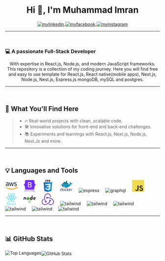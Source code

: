 <h1 align="center">Hi 👋, I'm Muhammad Imran</h1>

<p align="center">
  <a href="https://linkedin.com/in/mylinkedin" target="blank">
    <img align="center" src="https://raw.githubusercontent.com/rahuldkjain/github-profile-readme-generator/master/src/images/icons/Social/linked-in-alt.svg" alt="mylinkedin" height="20" width="30" />
  </a>
  <a href="https://fb.com/myfacebook" target="blank">
    <img align="center" src="https://raw.githubusercontent.com/rahuldkjain/github-profile-readme-generator/master/src/images/icons/Social/facebook.svg" alt="myfacebook" height="20" width="30" />
  </a>
  <a href="https://instagram.com/myinstagram" target="blank">
    <img align="center" src="https://raw.githubusercontent.com/rahuldkjain/github-profile-readme-generator/master/src/images/icons/Social/instagram.svg" alt="myinstagram" height="20" width="30" />
  </a>
</p>

---
&nbsp;
<h3 align="left">💻 A passionate Full-Stack Developer</h3>
<p align="center">
  With expertise in React.js, Node.js, and modern JavaScript frameworks.  
  This repository is a collection of my coding journey. Here you will find free and easy to use template for React.js, React native(mobile apps), Next.js, Node.js, Nest.js, Express.js mongoDB, mySQL and postgres.
</p>

---
&nbsp;&nbsp;
## 🚀 **What You'll Find Here**
> - 🔥 Real-world projects with clean, scalable code.
> - 🛠️ Innovative solutions for front-end and back-end challenges.
> - 📚 Experiments and learnings with React.js, Next.js, Node.js, Nest.Js and more.

---
&nbsp;&nbsp;&nbsp;
## 💡 **Languages and Tools**

<div dir="auto" >
  <img src="https://raw.githubusercontent.com/devicons/devicon/master/icons/amazonwebservices/amazonwebservices-original-wordmark.svg" alt="aws" width="40"     height="40" />
&nbsp;&nbsp;&nbsp;
 <img src="https://raw.githubusercontent.com/devicons/devicon/master/icons/bootstrap/bootstrap-plain-wordmark.svg" alt="bootstrap" width="40" height="40" />
  &nbsp;&nbsp;&nbsp;
 <img src="https://raw.githubusercontent.com/devicons/devicon/master/icons/css3/css3-original-wordmark.svg" alt="css3" width="40" height="40" />
  &nbsp;&nbsp;&nbsp;
<img src="https://raw.githubusercontent.com/devicons/devicon/master/icons/docker/docker-original-wordmark.svg" alt="docker" width="40" height="40" />
  &nbsp;&nbsp;&nbsp;
<img src="https://www.vectorlogo.zone/logos/expressjs/expressjs-icon.svg" alt="express" width="40" height="40" />
  &nbsp;&nbsp;&nbsp;
<img src="https://www.vectorlogo.zone/logos/graphql/graphql-icon.svg" alt="graphql" width="40" height="40"/>
  &nbsp;&nbsp;&nbsp;
<img src="https://raw.githubusercontent.com/devicons/devicon/master/icons/javascript/javascript-original.svg" alt="javascript" width="40" height="40" />
  &nbsp;&nbsp;&nbsp;
<img src="https://raw.githubusercontent.com/devicons/devicon/master/icons/react/react-original-wordmark.svg" alt="react" width="40" height="40" />
  &nbsp;&nbsp;&nbsp;
<img src="https://raw.githubusercontent.com/devicons/devicon/master/icons/nodejs/nodejs-original-wordmark.svg" alt="nodejs" width="40" height="40" />
  &nbsp;&nbsp;&nbsp;
<img src="https://raw.githubusercontent.com/devicons/devicon/master/icons/redux/redux-original.svg" alt="redux" width="40" height="40" />
  &nbsp;&nbsp;&nbsp;
  <img src="https://www.vectorlogo.zone/logos/nestjs/nestjs-icon.svg" alt="tailwind" width="40" height="40" />
  &nbsp;&nbsp;&nbsp;
  <img src="https://www.vectorlogo.zone/logos/mui/mui-icon.svg" alt="tailwind" width="40" height="40" />
  &nbsp;&nbsp;&nbsp;
<img src="https://www.vectorlogo.zone/logos/tailwindcss/tailwindcss-icon.svg" alt="tailwind" width="40" height="40" />
    &nbsp;&nbsp;&nbsp;
<img src="https://www.vectorlogo.zone/logos/mysql/mysql-icon.svg" alt="tailwind" width="40" height="40" />
    &nbsp;&nbsp;&nbsp;
<img src="https://www.vectorlogo.zone/logos/mongodb/mongodb-icon.svg" alt="tailwind" width="40" height="40" />
    &nbsp;&nbsp;&nbsp;
<img src="https://www.vectorlogo.zone/logos/postgresql/postgresql-icon.svg" alt="tailwind" width="40" height="40" />
  &nbsp;&nbsp;&nbsp;
</div>

<!-- ---
&nbsp;&nbsp;&nbsp;
## ❤️ **Support**
<p>
  <a href="https://www.buymeacoffee.com/Buymeacofee">
    <img align="center" src="https://cdn.buymeacoffee.com/buttons/v2/default-yellow.png" height="50" width="210" alt="Buy me a coffee" />
  </a>
  <a href="https://ko-fi.com/usernamecofee">
    <img align="center" src="https://cdn.ko-fi.com/cdn/kofi3.png?v=3" height="50" width="210" alt="Support me on Ko-fi" />
  </a>
</p> -->

---
&nbsp;&nbsp;&nbsp;
## 📊 **GitHub Stats**
<p>
  <img align="left" src="https://github-readme-stats.vercel.app/api/top-langs?username=mimranj&show_icons=true&locale=en&layout=compact" alt="Top Languages" />
</p>
<p>
  <img align="center" src="https://github-readme-stats.vercel.app/api?username=mimranj&show_icons=true&locale=en" alt="GitHub Stats" />
</p>

